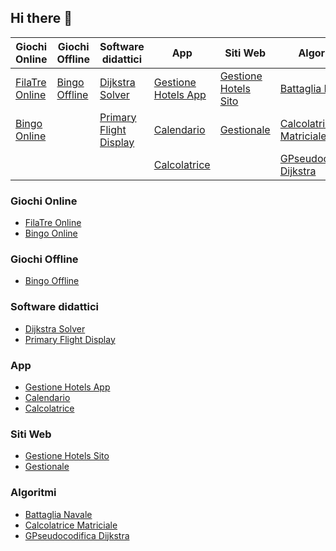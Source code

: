 ## Hi there 👋

| Giochi Online                                                                                      | Giochi Offline                                                                            | Software didattici                                                                       | App                                                                                              | Siti Web                                                                                          | Algoritmi                                                                                     |
|----------------------------------------------------------------------------------------------------|------------------------------------------------------------------------------------------|------------------------------------------------------------------------------------------|--------------------------------------------------------------------------------------------------|---------------------------------------------------------------------------------------------------|--------------------------------------------------------------------------------------------------|
| [FilaTre Online](https://github.com/vittorioPiotti/FilaTre-Online)                                 | [Bingo Offline](https://github.com/vittorioPiotti/Bingo-Bootstrap)                        | [Dijkstra Solver](https://github.com/vittorioPiotti/Dijkstra-Bootstrap)                  | [Gestione Hotels App](https://github.com/vittorioPiotti/Gestione-Hotel-App)                      | [Gestione Hotels Sito](https://github.com/vittorioPiotti/Gestione-Hotel-PHP)                      | [Battaglia Navale](https://github.com/vittorioPiotti/Battaglia-Navale-C)                       |
| [Bingo Online](https://github.com/vittorioPiotti/Bingo-Online-Bootstrap/tree/main)                |                                                                                          | [Primary Flight Display](https://github.com/vittorioPiotti/Primary-Flight-Display)       | [Calendario](https://github.com/vittorioPiotti?tab=repositories)                                 | [Gestionale](https://github.com/vittorioPiotti/Gestionale)                                        | [Calcolatrice Matriciale](https://github.com/vittorioPiotti/Matrix-Calculator-C)                |
|                                                                                                    |                                                                                          |                                                                                          | [Calcolatrice](https://github.com/vittorioPiotti/Calcolatrice-React-Native)                      |                                                                                                   | [GPseudocodifica Dijkstra](https://github.com/vittorioPiotti?tab=repositories)                  |


### Giochi Online

- [FilaTre Online](https://github.com/vittorioPiotti/FilaTre-Online)
- [Bingo Online](https://github.com/vittorioPiotti/Bingo-Online-Bootstrap/tree/main)
  
### Giochi Offline

- [Bingo Offline](https://github.com/vittorioPiotti/Bingo-Bootstrap)

### Software didattici

- [Dijkstra Solver](https://github.com/vittorioPiotti/Dijkstra-Bootstrap)
- [Primary Flight Display](https://github.com/vittorioPiotti/Primary-Flight-Display)

### App

- [Gestione Hotels App](https://github.com/vittorioPiotti/Gestione-Hotel-App)
- [Calendario](https://github.com/vittorioPiotti?tab=repositories)
- [Calcolatrice](https://github.com/vittorioPiotti/Calcolatrice-React-Native)

### Siti Web

- [Gestione Hotels Sito](https://github.com/vittorioPiotti/Gestione-Hotel-PHP)
- [Gestionale](https://github.com/vittorioPiotti/Gestionale)

### Algoritmi

- [Battaglia Navale](https://github.com/vittorioPiotti/Battaglia-Navale-C)
- [Calcolatrice Matriciale](https://github.com/vittorioPiotti/Matrix-Calculator-C)
- [GPseudocodifica Dijkstra](https://github.com/vittorioPiotti?tab=repositories)

